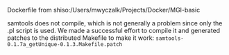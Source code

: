 Dockerfile from shiso:/Users/mwyczalk/Projects/Docker/MGI-basic

samtools does not compile, which is not generally a problem since only the .pl script
is used. We made a successful effort to compile it and generated patches to the distributed
Makefile to make it work: `samtools-0.1.7a_getUnique-0.1.3.Makefile.patch`

